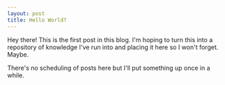 ```yaml
---
layout: post
title: Hello World?
---
```


Hey there! This is the first post in this blog. I'm hoping to turn this into a
repository of knowledge I've run into and placing it here so I won't forget.
Maybe.

There's no scheduling of posts here but I'll put something up once in a while.
